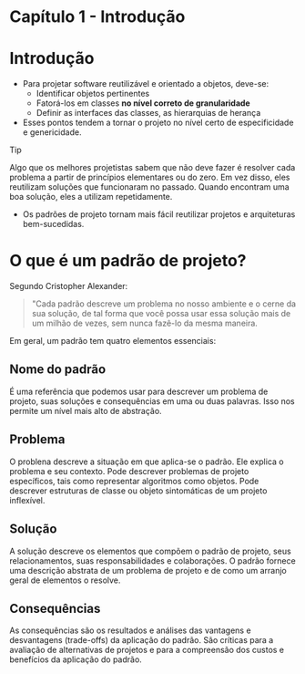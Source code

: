 # Capítulo 1 - Introdução

# Introdução

- Para projetar software reutilizável e orientado a objetos, deve-se:
    - Identificar objetos pertinentes
    - Fatorá-los em classes **no nível correto de granularidade**
    - Definir as interfaces das classes, as hierarquias de herança
- Esses pontos tendem a tornar o projeto no nível certo de especificidade e genericidade.

> [!TIP]
> Algo que os melhores projetistas sabem que não deve fazer é resolver cada problema a partir de princípios elementares ou do zero. Em vez disso, eles reutilizam soluções que funcionaram no passado. Quando encontram uma boa solução, eles a utilizam repetidamente.

- Os padrões de projeto tornam mais fácil reutilizar projetos e arquiteturas bem-sucedidas.

# O que é um padrão de projeto?
Segundo Cristopher Alexander:
> "Cada padrão descreve um problema no nosso ambiente e o cerne da sua solução, de tal forma que você 
possa usar essa solução mais de um milhão de vezes, sem nunca fazê-lo da mesma maneira.

Em geral, um padrão tem quatro elementos essenciais:

## Nome do padrão
É uma referência que podemos usar para descrever um problema de projeto, suas soluções e consequências em uma ou duas palavras. Isso nos permite um nível mais alto de abstração.

## Problema
O problena descreve a situação em que aplica-se o padrão. Ele explica o problema e seu contexto. Pode descrever problemas de projeto específicos, tais como representar algoritmos como objetos. Pode descrever estruturas de classe ou objeto sintomáticas de um projeto inflexível.

## Solução
A solução descreve os elementos que compõem o padrão de projeto, seus relacionamentos, suas responsabilidades e colaborações. O padrão fornece uma descrição abstrata de um problema de projeto e de como um arranjo geral de elementos o resolve.

## Consequências
As consequências são os resultados e análises das vantagens e desvantagens (trade-offs) da aplicação do padrão. São críticas para a avaliação de alternativas de projetos e para a compreensão dos custos e benefícios da aplicação do padrão.